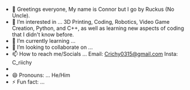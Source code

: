 - 👋 Greetings everyone, My name is Connor but I go by Ruckus (No Uncle).
- 👀 I’m interested in ... 3D Printing, Coding, Robotics, Video Game Creation, Python, and C++, as well as learning new aspects of coding that I didn't know before.
- 🌱 I’m currently learning ... 
- 💞️ I’m looking to collaborate on ...
- 📫 How to reach me/Socials ...
  Email: Crichy0315@gmail.com
  Insta: C_riichy
- 
- 😄 Pronouns: ... He/Him
- ⚡ Fun fact: ...

<!---
Ruckus15/Ruckus15 is a ✨ special ✨ repository because its `README.md` (this file) appears on your GitHub profile.
You can click the Preview link to take a look at your changes.
--->
